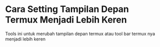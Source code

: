 # Cara Setting Tampilan Depan Termux Menjadi Lebih Keren
Tools ini untuk merubah tampilan depan termux atau tool bar termux nya menjadi lebih keren
